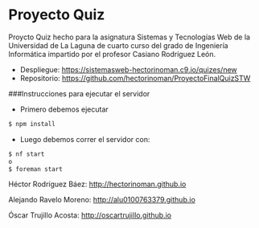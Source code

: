 # Proyecto Quiz

Proycto Quiz hecho para la asignatura Sistemas y Tecnologías Web de la Universidad de La Laguna de cuarto curso del grado de Ingeniería Informática impartido por el profesor Casiano Rodríguez León.

- Despliegue: https://sistemasweb-hectorinoman.c9.io/quizes/new
- Repositorio: https://github.com/hectorinoman/ProyectoFinalQuizSTW



###Instrucciones para ejecutar el servidor
- Primero debemos ejecutar
 ```sh
$ npm install
```

- Luego debemos correr el servidor con:

 ```sh
$ nf start
o
$ foreman start
```


Héctor Rodríguez Báez: http://hectorinoman.github.io

Alejando Ravelo Moreno: http://alu0100763379.github.io

Óscar Trujillo Acosta: http://oscartrujillo.github.io
